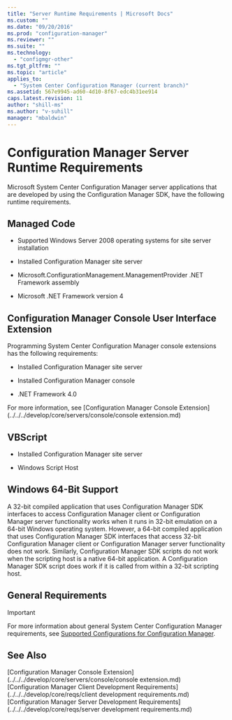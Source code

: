 ```yaml
---
title: "Server Runtime Requirements | Microsoft Docs"
ms.custom: ""
ms.date: "09/20/2016"
ms.prod: "configuration-manager"
ms.reviewer: ""
ms.suite: ""
ms.technology:
  - "configmgr-other"
ms.tgt_pltfrm: ""
ms.topic: "article"
applies_to:
  - "System Center Configuration Manager (current branch)"
ms.assetid: 567e9945-ad60-4d10-8f67-edc4b31ee914
caps.latest.revision: 11
author: "shill-ms"
ms.author: "v-suhill"
manager: "mbaldwin"
---
```

# Configuration Manager Server Runtime Requirements
Microsoft System Center Configuration Manager server applications that are developed by using the Configuration Manager SDK, have the following runtime requirements.  

## Managed Code  

-   Supported Windows Server 2008 operating systems for site server installation  

-   Installed Configuration Manager site server  

-   Microsoft.ConfigurationManagement.ManagementProvider .NET Framework assembly  

-   Microsoft .NET Framework version 4  

## Configuration Manager Console User Interface Extension  
 Programming System Center Configuration Manager console extensions has the following requirements:  

-   Installed Configuration Manager site server  

-   Installed Configuration Manager console  

-   .NET Framework 4.0  

 For more information, see [Configuration Manager Console Extension](../../../develop/core/servers/console/console extension.md)  

## VBScript  

-   Installed Configuration Manager site server  

-   Windows Script Host  

## Windows 64-Bit Support  
 A 32-bit compiled application that uses Configuration Manager SDK interfaces to access Configuration Manager client or Configuration Manager server functionality works when it runs in 32-bit emulation on a 64-bit Windows operating system. However, a 64-bit compiled application that uses Configuration Manager SDK interfaces that access 32-bit Configuration Manager client or Configuration Manager server functionality does not work. Similarly, Configuration Manager SDK scripts do not work when the scripting host is a native 64-bit application. A Configuration Manager SDK script does work if it is called from within a 32-bit scripting host.  

## General Requirements  

> [!IMPORTANT]
>  For more information about general System Center Configuration Manager requirements, see [Supported Configurations for Configuration Manager](http://go.microsoft.com/fwlink/p/?LinkId=248211).  

## See Also  
 [Configuration Manager Console Extension](../../../develop/core/servers/console/console extension.md)   
 [Configuration Manager Client Development Requirements](../../../develop/core/reqs/client development requirements.md)   
 [Configuration Manager Server Development Requirements](../../../develop/core/reqs/server development requirements.md)
